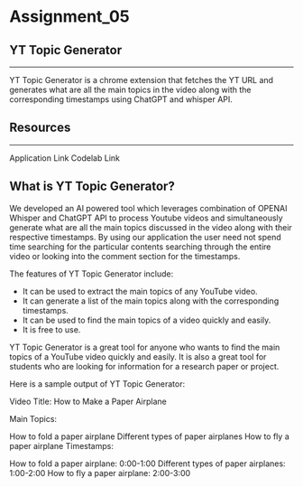 # Assignment_05


## YT Topic Generator
---
YT Topic Generator is a chrome extension that fetches the YT URL and generates what are all the main topics in the video along with the corresponding timestamps using ChatGPT and whisper API.


## Resources
---
Application Link
Codelab Link


## What is YT Topic Generator?

We developed an AI powered tool which leverages combination of OPENAI Whisper and ChatGPT API to process Youtube videos and simultaneously generate what are all the main topics discussed in the video along with their respective timestamps. By using our application the user need not spend time searching for the particular contents searching through the entire video or looking into the comment section for the timestamps.

The features of YT Topic Generator include:

- It can be used to extract the main topics of any YouTube video.
- It can generate a list of the main topics along with the corresponding timestamps.
- It can be used to find the main topics of a video quickly and easily.
- It is free to use.


YT Topic Generator is a great tool for anyone who wants to find the main topics of a YouTube video quickly and easily. It is also a great tool for students who are looking for information for a research paper or project.

Here is a sample output of YT Topic Generator:

Video Title: How to Make a Paper Airplane

Main Topics:

How to fold a paper airplane
Different types of paper airplanes
How to fly a paper airplane
Timestamps:

How to fold a paper airplane: 0:00-1:00
Different types of paper airplanes: 1:00-2:00
How to fly a paper airplane: 2:00-3:00
